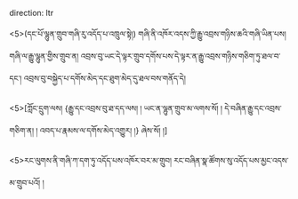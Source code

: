 direction: ltr

<5>(དང་པོ་ལྷུན་གྲུབ་གཞི་རུ་འདོད་པ་འཁྲུལ་སྟེ།) གཞི་ནི་འཁོར་འདས་ཀྱི་རྒྱུ་འབྲས་གཉིས་ཆའི་གཞི་ཡིན་པས། གཞི་ལ་རྒྱུ་ལྷུན་གྱིས་གྲུབ་ན། འབྲས་བུ་ཡང་དེ་ལྟར་གྲུབ་དགོས་པས་དེ་ལྟར་ན་རྒྱུ་འབྲས་གཉིས་གཅིག་ཏུ་ཐལ་བ་དང་། འབྲས་བུ་བསྐྱེད་པ་དགོས་མེད་དང་ཐུག་མེད་དུ་ཐལ་བས་གནོད་དེ། 

<5>[ཀློང་དྲུག་ལས། 
	{རྒྱུ་དང་འབྲས་བུ་ཐ་དད་ལས། །
	ཡང་ན་ལྷུན་གྲུབ་མ་ལགས་སོ། །
	དེ་བཞིན་རྒྱུ་དང་འབྲས་གཅིག་ན། །
	འབད་པ་རྣམས་ལ་དགོས་མེད་འགྱུར། །}
ཞེས་སོ། །]

<5>རང་ལུགས་ནི་གཞི་ཀ་དག་ཏུ་འདོད་པས་འཁོར་བར་མ་གྲུབ། རང་བཞིན་སྣ་ཚོགས་སུ་འདོད་པས་མྱང་འདས་མ་གྲུབ་པའོ། །
